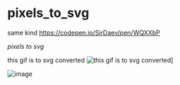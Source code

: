 # pixels_to_svg

same kind https://codepen.io/SirDaev/pen/WQXXbP

*pixels to svg*

this gif is to svg converted
![this gif is to svg converted
](https://raw.githubusercontent.com/barionleg/pixels_to_svg/main/froide_158.gif
)]


![image](https://github.com/barionleg/pixels_to_svg/assets/102619282/33f89e6d-e83f-4edd-9c46-067e768a5353)
